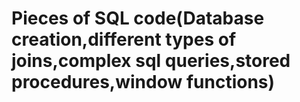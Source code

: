 # Pieces of SQL code(Database creation,different types of joins,complex sql queries,stored procedures,window functions)
